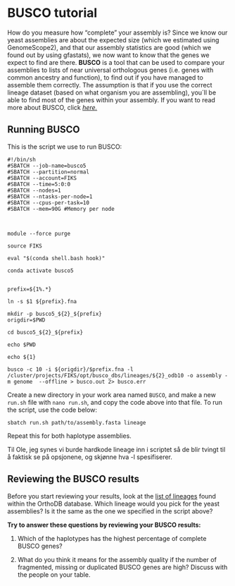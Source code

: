 # BUSCO tutorial

How do you measure how “complete” your assembly is? Since we know our yeast assemblies are about the expected size (which we estimated using GenomeScope2), and that our assembly statistics are good (which we found out by using gfastats), we now want to know that the genes we expect to find are there. **BUSCO** is a tool that can be used to compare your assemblies to lists of near universal orthologous genes (i.e. genes with common ancestry and function), to find out if you have managed to assemble them correctly. The assumption is that if you use the correct lineage dataset (based on what organism you are assembling), you´ll be able to find most of the genes within your assembly. If you want to read more about BUSCO, click [*here.*](https://busco.ezlab.org/busco_userguide.html)


## Running BUSCO

This is the script we use to run BUSCO:

```
#!/bin/sh
#SBATCH --job-name=busco5
#SBATCH --partition=normal
#SBATCH --account=FIKS
#SBATCH --time=5:0:0
#SBATCH --nodes=1
#SBATCH --ntasks-per-node=1
#SBATCH --cpus-per-task=10
#SBATCH --mem=90G #Memory per node



module --force purge

source FIKS

eval "$(conda shell.bash hook)"

conda activate busco5


prefix=${1%.*}

ln -s $1 ${prefix}.fna

mkdir -p busco5_${2}_${prefix}
origdir=$PWD

cd busco5_${2}_${prefix}

echo $PWD

echo ${1}

busco -c 10 -i ${origdir}/$prefix.fna -l  /cluster/projects/FIKS/opt/busco_dbs/lineages/${2}_odb10 -o assembly -m genome  --offline > busco.out 2> busco.err

``` 

Create a new directory in your work area named `BUSCO`, and make a new `run.sh` file with `nano run.sh`, and copy the code above into that file. To run the script, use the code below:

```
sbatch run.sh path/to/assembly.fasta lineage
```

Repeat this for both haplotype assemblies.

Til Ole, jeg synes vi burde hardkode lineage inn i scriptet så de blir tvingt til å faktisk se på opsjonene, og skjønne hva -l spesifiserer.

## Reviewing the BUSCO results

Before you start reviewing your results, look at the [list of lineages](https://busco-data.ezlab.org/v5/data/lineages/) found within the OrthoDB database. Which lineage would you pick for the yeast assemblies? Is it the same as the one we specified in the script above?

**Try to answer these questions by reviewing your BUSCO results:**

1. Which of the haplotypes has the highest percentage of complete BUSCO genes?

2. What do you think it means for the assembly quality if the number of fragmented, missing or duplicated BUSCO genes are high? Discuss with the people on your table. 

